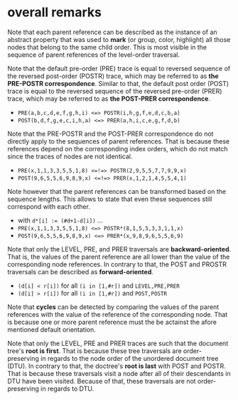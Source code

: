 
<!-- ======================================================================= -->
# overall remarks

Note that each parent reference can be described as the instance of an abstract
property that was used to **mark** (or group, color, highlight) all those nodes
that belong to the same child order. This is most visible in the sequence of
parent references of the level-order traversal.

Note that the default pre-order (PRE) trace is equal to reversed sequence
of the reversed post-order (POSTR) trace, which may be referred to as
**the PRE-POSTR correspondence**. Similar to that, the default post order
(POST) trace is equal to the reversed sequence of the reversed pre-order
(PRER) trace, which may be referred to as **the POST-PRER correspondence**.

* `PRE(a,b,c,d,e,f,g,h,i) <=> POSTR(i,h,g,f,e,d,c,b,a)`
* `POST(b,d,f,g,e,c,i,h,a) <=> PRER(a,h,i,c,e,g,f,d,b)`

Note that the PRE-POSTR and the POST-PRER correspondence do not directly apply
to the sequences of parent references. That is because these references depend
on the corresponding index orders, which do not match since the traces of nodes
are not identical.

* `PRE(x,1,1,3,3,5,5,1,8) <=!=> POSTR(2,9,5,5,7,7,9,9,x)`
* `POST(9,6,5,5,6,9,8,9,x) <=!=> PRER(x,1,2,1,4,5,5,4,1)`

Note however that the parent references can be transformed based on the sequence
lengths. This allows to state that even these sequences still correspond with
each other.

* with `d*[i] := (#d+1-d[i])` ...
* `PRE(x,1,1,3,3,5,5,1,8) <=> POSTR*(8,1,5,5,3,3,1,1,x)`
* `POST(9,6,5,5,6,9,8,9,x) <=> PRER*(x,9,8,9,6,5,5,6,9)`

Note that only the LEVEL, PRE, and PRER traversals are **backward-oriented**.
That is, the values of the parent reference are all lower than the value of
the corresponding node references. In contrary to that, the POST and PROSTR
traversals can be described as **forward-oriented**.

* `(d[i] < r[i])` for all `(i in [1,#r])` and `LEVEL,PRE,PRER`
* `(d[i] > r[i])` for all `(i in [1,#r])` and `POST,POSTR`

Note that **cycles** can be detected by comparing the values of the parent
references with the value of the reference of the corresponding node. That
is because one or more parent reference must the be actainst the afore
mentioned default orientation.

Note that only the LEVEL, PRE and PRER traces are such that the document tree's
**root is first**. That is because these tree traversals are order-preserving
in regards to the node order of the unordered document tree (DTU). In contrary
to that, the doctree's **root is last** with POST and POSTR. That is because
these traversals visit a node after all of their descendants in DTU have been
visited. Because of that, these traversals are not order-preserving in regards
to DTU.
